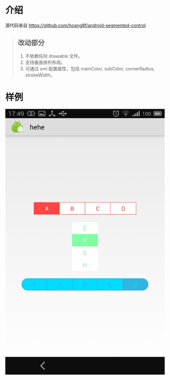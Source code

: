 ﻿介绍
===================================
源代码来自 https://github.com/hoang8f/android-segmented-control

> ## 改动部分
> 
> 1. 不依赖任何 drawable 文件。
> 2. 支持垂直排列布局。
> 3. 可通过 xml 配置属性，包括 mainColor, subColor, cornerRadius, strokeWidth。

样例
===================================
![github](https://github.com/Ivolian/SegmentedGroup/blob/master/example.jpg "github")

